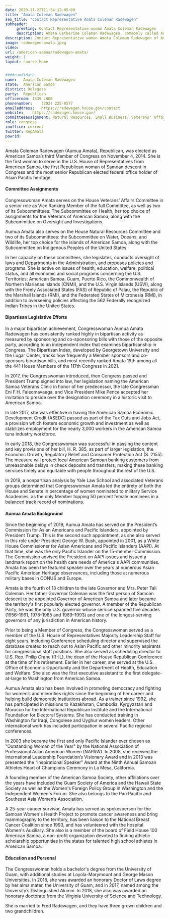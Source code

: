 ```yaml
---
date: 2020-11-22T11:54:12-05:00
title: "Amata Coleman Radewagen"
seo_title: "contact Representative Amata Coleman Radewagen"
subheader:
     greeting: Contact Representative woman Amata Coleman Radewagen 
     description: Amata Catherine Coleman Radewagen, commonly called Aumua Amata, is an American Samoan politician who is the current delegate for the United States House of Representatives from American Samoa. Radewagen, a Republican, was elected on November 4, 2014, after defeating Democratic incumbent Eni Faleomavaega.
description: Contact Representative woman Amata Coleman Radewagen of American Samoa. Contact information for Amata Coleman Radewagen includes email address, phone number, and mailing address.
image: radewagen-amata.jpeg
video: 
url: /american-samoa/radewagen-amata/
weight: 1
layout: course_home


####candidate
name:	Amata Coleman Radewagen
state:	American Samoa
district: Delegate
party:	Republican
officeroom:	1339 LHOB
phonenumber:	(202) 225-8577
emailaddress:	https://radewagen.house.gov/contact
website:	https://radewagen.house.gov/
committeeassignment: Natural Resources, Small Business, Veterans' Affairs
role: congress
inoffice: current
twitter: RepAmata
powrid: 
---
```


Amata Coleman Radewagen (Aumua Amata), Republican, was elected as American Samoa’s third Member of Congress on November 4, 2014.  She is the first woman to serve in the U.S. House of Representatives from American Samoa, the first Republican woman of Samoan descent in Congress and the most senior Republican elected federal office holder of Asian Pacific heritage.

#### Committee Assignments

Congresswoman Amata serves on the House Veterans’ Affairs Committee in a senior role as Vice Ranking Member of the full Committee, as well as two of its Subcommittees: The Subcommittee on Health, her top choice of assignments for the Veterans of American Samoa, along with the Subcommittee on Oversight and Investigations.


Aumua Amata also serves on the House Natural Resources Committee and two of its Subcommittees: the Subcommittee on Water, Oceans, and Wildlife, her top choice for the islands of American Samoa, along with the Subcommittee on Indigenous Peoples of the United States.


In her capacity on these committees, she legislates, conducts oversight of laws and Departments in the Administration, and proposes policies and programs. She is active on issues of health, education, welfare, political status, and all economic and social programs concerning the U.S. Territories: American Samoa, Guam, Puerto Rico, the Commonwealth of Northern Marianas Islands (CNMI), and the U.S. Virgin Islands (USVI), along with the Freely Associated States (FAS) of Republic of Palau, the Republic of the Marshall Islands (RMI), and the Federated States of Micronesia (RMI), in addition to overseeing policies affecting the 562 Federally recognized Indian Tribes in the United States.

#### Bipartisan Legislative Efforts
In a major bipartisan achievement, Congresswoman Aumua Amata Radewagen has consistently ranked highly in bipartisan activity as measured by sponsoring and co-sponsoring bills with those of the opposite party, according to an independent index that examines bipartisanship in Congress. The Bipartisan Index, developed by Georgetown University and the Lugar Center, tracks how frequently a Member sponsors and co-sponsors bipartisan bills, and most recently ranked Amata 19th among all the 441 House Members of the 117th Congress in 2021. 

In 2017, the Congresswoman introduced, then Congress passed and President Trump signed into law, her legislation naming the American Samoa Veterans Clinic in honor of her predecessor, the late Congressman Eni F.H. Faleomavaega, and Vice President Mike Pence accepted her invitation to preside over the designation ceremony in a historic visit to American Samoa.

In late 2017, she was effective in having the American Samoa Economic Development Credit (ASEDC) passed as part of the Tax Cuts and Jobs Act, a provision which fosters economic growth and investment as well as stabilizes employment for the nearly 3,000 workers in the American Samoa tuna industry workforce.

In early 2018, the Congresswoman was successful in passing the content and key provisions of her bill, H. R. 385, as part of larger legislation, the Economic Growth, Regulatory Relief and Consumer Protection Act (S. 2155). The measure will protect local American Samoan banking customers from unreasonable delays in check deposits and transfers, making these banking services timely and equitable with people throughout the rest of the U.S.

In 2019, a nonpartisan analysis by Yale Law School and associated Veterans groups determined that Congresswoman Amata led the entirety of both the House and Senate in percentage of women nominated to military Service Academies, as the only Member topping 50 percent female nominees in a balanced track record of nominations.

#### Aumua Amata Background
Since the beginning of 2019, Aumua Amata has served on the President’s Commission for Asian Americans and Pacific Islanders, appointed by President Trump. This is the second such appointment, as she also served in this role under President George W. Bush, appointed in 2001, as a White House Commissioner for Asian Americans and Pacific Islanders (AAPI). At that time, she was the only Pacific Islander on the 15-member Commission. The Commission advised the President on AAPI issues and issued a landmark report on the health care needs of America's AAPI communities. Amata has been the featured speaker over the years at numerous Asian Pacific American Heritage observances, including those at numerous military bases in CONUS and Europe.

Amata is the fourth of 13 children to the late Governor and Mrs. Peter Tali Coleman. Her father Governor Coleman was the first person of Samoan descent to be appointed Governor of American Samoa and later became the territory's first popularly elected governor. A member of the Republican Party, he was the only U.S. governor whose service spanned five decades (1956–1961, 1978–1985 and 1989–1993) and one of the longest-serving governors of any jurisdiction in American history.

Prior to being a Member of Congress, the Congresswoman served as a member of the U.S. House of Representatives Majority Leadership Staff for eight years, including Conference scheduling director and supervised the database created to reach out to Asian Pacific and other minority aspirants for congressional staff positions. She also served as scheduling director to U.S. Rep. Philip Crane (R-IL), the dean of the House Republican Conference at the time of his retirement. Earlier in her career, she served at the U.S. Office of Economic Opportunity and the Department of Health, Education and Welfare. She also was the first executive assistant to the first delegate-at-large to Washington from American Samoa.

Aumua Amata also has been involved in promoting democracy and fighting for women’s and minorities rights since the beginning of her career and helping build democratic institutions abroad.  As a trainer since 1992, she has participated in missions to Kazakhstan, Cambodia, Kyrgyzstan and Morocco for the International Republican Institute and the International Foundation for Electoral Systems. She has conducted training in Washington for Iraqi, Congolese and Uyghur women leaders. Other international work has included participation in several Pacific regional conferences.

In 2003 she became the first and only Pacific Islander ever chosen as "Outstanding Woman of the Year" by the National Association of Professional Asian American Women (NAPAW). In 2008, she received the International Leadership Foundation’s Visionary Award and in 2013 was presented the “Inspirational Speaker” Award at the Ninth Annual Samoan Athletes Heart of Champions Ceremony in La Mesa, California. 

A founding member of the American Samoa Society, other affiliations over the years have included the Guam Society of America and the Hawaii State Society as well as the Women's Foreign Policy Group in Washington and the Independent Women's Forum. She also belongs to the Pan Pacific and Southeast Asia Women’s Association.

A 25-year cancer survivor, Amata has served as spokesperson for the Samoan Women's Health Project to promote cancer awareness and bring mammography to the territory, has been liaison to the National Breast Cancer Coalition since 1993, and has volunteered with the hospital Women's Auxiliary. She also is a member of the board of Field House 100 American Samoa, a non-profit organization devoted to finding athletic scholarship opportunities in the states for talented high school athletes in American Samoa.

#### Education and Personal
The Congresswoman holds a bachelor's degree from the University of Guam, with additional studies at Loyola-Marymount and George Mason Universities. In 2018, she was awarded an honorary Doctor of Laws degree by her alma mater, the University of Guam, and in 2017, named among the University’s Distinguished Alumni. In 2018, she also was awarded an honorary doctorate from the Virginia University of Science and Technology.

She is married to Fred Radewagen, and they have three grown children and two grandchildren. 